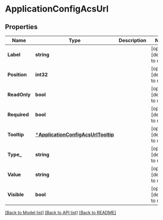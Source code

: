 # ApplicationConfigAcsUrl

## Properties
Name | Type | Description | Notes
------------ | ------------- | ------------- | -------------
**Label** | **string** |  | [optional] [default to null]
**Position** | **int32** |  | [optional] [default to null]
**ReadOnly** | **bool** |  | [optional] [default to null]
**Required** | **bool** |  | [optional] [default to null]
**Tooltip** | [***ApplicationConfigAcsUrlTooltip**](application_config_acsUrl_tooltip.md) |  | [optional] [default to null]
**Type_** | **string** |  | [optional] [default to null]
**Value** | **string** |  | [optional] [default to null]
**Visible** | **bool** |  | [optional] [default to null]

[[Back to Model list]](../README.md#documentation-for-models) [[Back to API list]](../README.md#documentation-for-api-endpoints) [[Back to README]](../README.md)


